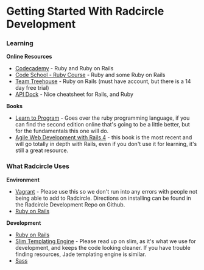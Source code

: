 # Getting Started With Radcircle Development


### Learning

**Online Resources**

* [Codecademy](http://www.codecademy.com) - Ruby and Ruby on Rails
* [Code School - Ruby Course](https://www.codeschool.com/paths/ruby) - Ruby and some Ruby on Rails
* [Team Treehouse](http://www.teamtreehouse.com) - Ruby on Rails (must have account, but there is a 14 day free trial)
* [API Dock](http://apidock.com/rails) - Nice cheatsheet for Rails, and Ruby

**Books**

* [Learn to Program](http://users.edpnet.be/shinobi/Ruby/Learn%20to%20Program%20%28Pragmatic%20Programmers%29_0976694042.pdf) - Goes over the ruby programming language, if you can find the second edition online that's going to be a little better, but for the fundamentals this one will do.
* [Agile Web Development with Rails 4](http://www.amazon.com/Agile-Development-Rails-Facets-Ruby/dp/1937785564/) - this book is the most recent and will go totally in depth with Rails, even if you don't use it for learning, it's still a great resource.

### What Radcircle Uses

**Environment**

* [Vagrant](https://www.vagrantup.com/) - Please use this so we don't run into any errors with people not being able to add to Radcircle. Directions on installing can be found in the Radcircle Development Repo on Github.
* [Ruby on Rails](http://rubyonrails.org/)

**Development**

* [Ruby on Rails](http://rubyonrails.org/)
* [Slim Templating Engine](http://slim-lang.com/) - Please read up on slim, as it's what we use for development, and keeps the code looking cleaner. If you have trouble finding resources, Jade templating engine is similar.
* [Sass](http://sass-lang.com/)
